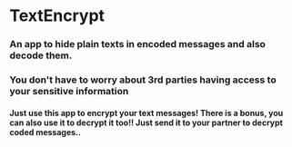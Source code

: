 # TextEncrypt
### An app to hide plain texts in encoded messages and also decode them.
### You don't have to worry about 3rd parties having access to your sensitive information

#### Just use this app to encrypt your text messages! There is a bonus, you can also use it to decrypt it too!! Just send it to your partner to decrypt coded messages..
